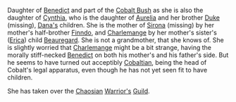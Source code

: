 Daughter of [Benedict](BenedictOfAmber) and part of the [Cobalt Bush](%base_url%/assets/CobaltXtreeXcolor.GIF) as she is also the daughter of [Cynthia](CobalteanRoyalFamily), who is the daughter of [Aurelia](CobalteanRoyalFamily) and her brother [Duke](CobalteanRoyalFamily) (missing), [Dana's](CobalteanRoyalFamily) children.  She is the mother of [Sirona](CobalteanRoyalFamily) (missing) by her mother's half-brother [Finndo](CobalteanRoyalFamily), and [Charlemange](CobalteanRoyalFamily) by her mother's sister's ([Erica](CobalteanRoyalFamily)) child [Beauregard](BeauregardOfBenedict).  She is not a grandmother, that she knows of.  She is slightly worried that [Charlemange](CobalteanRoyalFamily) might be a bit strange, having the morally stiff-necked [Benedict](BenedictOfAmber) on both his mother's and his father's side.  But he seems to have turned out acceptibly [Cobaltian](CobalteanRoyalFamily), being the head of Cobalt's legal apparatus, even though he has not yet seen fit to have children. 

She has taken over the [Chaosian](CourtsOfChaos) [Warrior's](WarriorsGuild) [Guild](ChaosGuilds).
